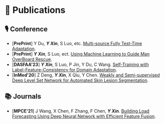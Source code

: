 # 📝 Publications 
## 🎙 Conference
- [**PrePrint**] Y Du, ***Y Xin***, S Luo, etc. [Multi-source Fully Test-Time Adaptation]().
- [**PrePrint**] ***Y Xin***, S Luo, ect. [Using Machine Learning to Guide Man OverBoard Rescue]().
- [**DASFAA'23**] ***Y Xin***, S Luo, P Jin, Y Du, C Wang. [Self-Training with Label-Feature-Consistency for Domain Adaptation]().
- [**InMed'20**] Z Deng, ***Y Xin***, X Qiu, Y Chen. [Weakly and Semi-supervised Deep Level Set Network for Automated Skin Lesion Segmentation](https://link.springer.com/chapter/10.1007/978-981-15-5852-8_14). 

## 📚 Journals
- [**MPCE'21**] J Wang, X Chen, F Zhang, F Chen, ***Y Xin***. [Building Load Forecasting Using Deep Neural Network with Efficient Feature Fusion](https://ieeexplore.ieee.org/abstract/document/9319813).
